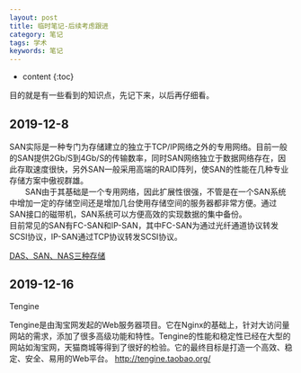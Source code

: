 ```yaml
---
layout: post
title: 临时笔记-后续考虑跟进
category: 笔记
tags: 学术
keywords: 笔记
---
```



* content
{:toc}


目的就是有一些看到的知识点，先记下来，以后再仔细看。
## 2019-12-8
SAN实际是一种专门为存储建立的独立于TCP/IP网络之外的专用网络。目前一般的SAN提供2Gb/S到4Gb/S的传输数率，同时SAN网络独立于数据网络存在，因此存取速度很快，另外SAN一般采用高端的RAID阵列，使SAN的性能在几种专业存储方案中傲视群雄。  
　　SAN由于其基础是一个专用网络，因此扩展性很强，不管是在一个SAN系统中增加一定的存储空间还是增加几台使用存储空间的服务器都非常方便。通过SAN接口的磁带机，SAN系统可以方便高效的实现数据的集中备份。  
目前常见的SAN有FC-SAN和IP-SAN，其中FC-SAN为通过光纤通道协议转发SCSI协议，IP-SAN通过TCP协议转发SCSI协议。  

[DAS、SAN、NAS三种存储](http://blog.itpub.net/26736162/viewspace-2214368/)

## 2019-12-16 
Tengine

Tengine是由淘宝网发起的Web服务器项目。它在Nginx的基础上，针对大访问量网站的需求，添加了很多高级功能和特性。Tengine的性能和稳定性已经在大型的网站如淘宝网，天猫商城等得到了很好的检验。它的最终目标是打造一个高效、稳定、安全、易用的Web平台。
http://tengine.taobao.org/